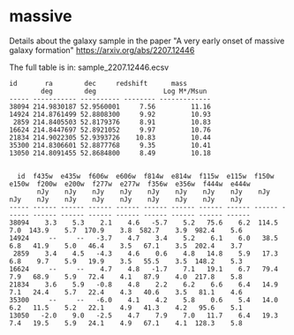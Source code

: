 # massive

Details about the galaxy sample in the paper "A very early onset of massive galaxy formation" https://arxiv.org/abs/2207.12446

The full table is in: sample_2207.12446.ecsv 

    id       ra        dec     redshift      mass    
            deg        deg                 Log M*/Msun
    ----- ----------- ---------- -------- -------------
    38094 214.9830187 52.9560001     7.56         11.16
    14924 214.8761499 52.8808300     9.92         10.93
     2859 214.8405503 52.8179376     8.91         10.83
    16624 214.8447697 52.8921052     9.97         10.76
    21834 214.9022305 52.9393726    10.83         10.44
    35300 214.8306601 52.8877768     9.35         10.41
    13050 214.8091455 52.8684800     8.49         10.18


      id  f435w  e435w  f606w  e606w  f814w  e814w  f115w  e115w  f150w  e150w  f200w  e200w  f277w  e277w  f356w  e356w  f444w  e444w 
           nJy    nJy    nJy    nJy    nJy    nJy    nJy    nJy    nJy    nJy    nJy    nJy    nJy    nJy    nJy    nJy    nJy    nJy  
    ----- ------ ------ ------ ------ ------ ------ ------ ------ ------ ------ ------ ------ ------ ------ ------ ------ ------ ------
    38094    3.3    5.3    2.1    4.6   -5.7    5.2   75.6    6.2  114.5    7.0  143.9    5.7  170.9    3.8  582.7    3.9  982.4    5.6
    14924     --     --   -3.7    4.7    3.4    5.2    6.1    6.0   38.5    6.8   41.9    5.0   46.4    3.5   67.1    3.5  202.4    3.7
     2859    3.4    4.5   -4.3    4.6    0.6    4.8   14.8    5.9   17.3    6.8    9.7    5.9   19.9    3.5   55.5    3.5  148.2    5.3
    16624     --     --    4.7    4.8   -1.7    7.1   19.1    6.7   79.4    7.9   68.9    5.9   72.4    4.1   87.9    4.0  217.8    5.8
    21834    3.6    5.9   -0.8    4.8    2.2    6.2    6.6    6.4   14.9    7.1   24.4    5.7   22.4    4.3   40.6    3.5   81.1    4.6
    35300     --     --   -6.0    4.1    4.2    5.8    0.6    5.4   14.0    6.2   11.5    5.2   22.1    4.9   41.3    4.2   95.6    5.1
    13050   -2.0    9.0   -2.5    4.7    7.9    7.0   11.7    6.4   19.3    7.4   19.5    5.9   24.1    4.9   67.1    4.1  128.3    5.8

